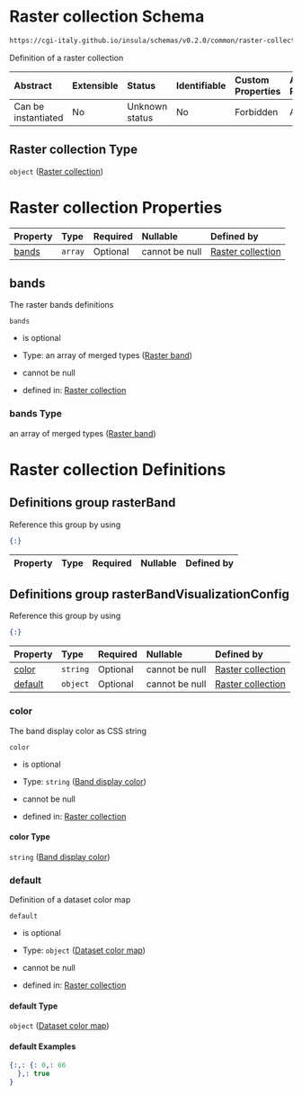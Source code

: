 # Raster collection Schema

```txt
https://cgi-italy.github.io/insula/schemas/v0.2.0/common/raster-collection.schema.json
```

Definition of a raster collection

| Abstract            | Extensible | Status         | Identifiable | Custom Properties | Additional Properties | Access Restrictions | Defined In                                                                                           |
| :------------------ | :--------- | :------------- | :----------- | :---------------- | :-------------------- | :------------------ | :--------------------------------------------------------------------------------------------------- |
| Can be instantiated | No         | Unknown status | No           | Forbidden         | Allowed               | none                | [raster-collection.schema.json](schemas/common/raster-collection.schema.json) |

## Raster collection Type

`object` ([Raster collection](raster-collection.md))

# Raster collection Properties

| Property        | Type    | Required | Nullable       | Defined by                                                                                                                                                                   |
| :-------------- | :------ | :------- | :------------- | :--------------------------------------------------------------------------------------------------------------------------------------------------------------------------- |
| [bands](#bands) | `array` | Optional | cannot be null | [Raster collection](raster-collection-properties-raster-bands.md) |

## bands

The raster bands definitions

`bands`

* is optional

* Type: an array of merged types ([Raster band](raster-collection-defs-raster-band.md))

* cannot be null

* defined in: [Raster collection](raster-collection-properties-raster-bands.md)

### bands Type

an array of merged types ([Raster band](raster-collection-defs-raster-band.md))

# Raster collection Definitions

## Definitions group rasterBand

Reference this group by using

```json
{:}
```

| Property | Type | Required | Nullable | Defined by |
| :------- | :--- | :------- | :------- | :--------- |

## Definitions group rasterBandVisualizationConfig

Reference this group by using

```json
{:}
```

| Property            | Type     | Required | Nullable       | Defined by                                                                                                                                                                                                                                                   |
| :------------------ | :------- | :------- | :------------- | :----------------------------------------------------------------------------------------------------------------------------------------------------------------------------------------------------------------------------------------------------------- |
| [color](#color)     | `string` | Optional | cannot be null | [Raster collection](raster-collection-defs-band-visualization-configuration-properties-band-display-color.md) |
| [default](#default) | `object` | Optional | cannot be null | [Raster collection](dataset-colormap.md)                                                                     |

### color

The band display color as CSS string

`color`

* is optional

* Type: `string` ([Band display color](raster-collection-defs-band-visualization-configuration-properties-band-display-color.md))

* cannot be null

* defined in: [Raster collection](raster-collection-defs-band-visualization-configuration-properties-band-display-color.md)

#### color Type

`string` ([Band display color](raster-collection-defs-band-visualization-configuration-properties-band-display-color.md))

### default

Definition of a dataset color map

`default`

* is optional

* Type: `object` ([Dataset color map](dataset-colormap.md))

* cannot be null

* defined in: [Raster collection](dataset-colormap.md)

#### default Type

`object` ([Dataset color map](dataset-colormap.md))

#### default Examples

```json
{:,: {: 0,: 66
  },: true
}
```
